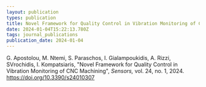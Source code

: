 ```yaml
---
layout: publication
types: publication
title: Novel Framework for Quality Control in Vibration Monitoring of CNC Machining
date: 2024-01-04T15:22:13.780Z
tags: journal_publications
publication_date: 2024-01-04
---
```

<!--StartFragment-->

G. Apostolou, M. Ntemi, S. Paraschos, I. Gialampoukidis, A. Rizzi, SVrochidis, I. Kompatsiaris, "Novel Framework for Quality Control in Vibration Monitoring of CNC Machining", *Sensors,* vol. 24, no. 1, 2024. <https://doi.org/10.3390/s24010307>

<!--EndFragment-->